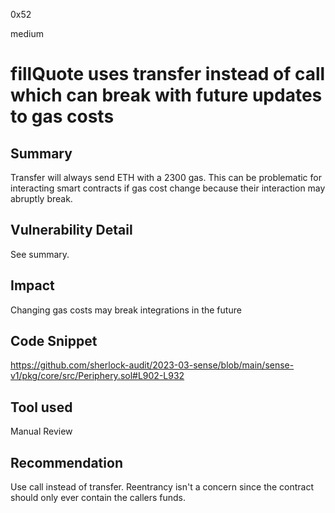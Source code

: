 0x52

medium

# fillQuote uses transfer instead of call which can break with future updates to gas costs

## Summary

Transfer will always send ETH with a 2300 gas. This can be problematic for interacting smart contracts if gas cost change because their interaction may abruptly break.

## Vulnerability Detail

See summary.

## Impact

Changing gas costs may break integrations in the future

## Code Snippet

https://github.com/sherlock-audit/2023-03-sense/blob/main/sense-v1/pkg/core/src/Periphery.sol#L902-L932

## Tool used

Manual Review

## Recommendation

Use call instead of transfer. Reentrancy isn't a concern since the contract should only ever contain the callers funds. 